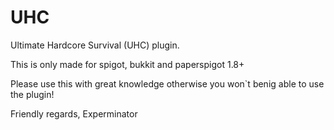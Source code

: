 # UHC
Ultimate Hardcore Survival (UHC) plugin. 


This is only made for spigot, bukkit and paperspigot 1.8+

Please use this with great knowledge otherwise you won`t benig able to use the plugin!

Friendly regards,
Experminator

